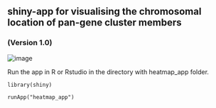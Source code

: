 ## shiny-app for visualising the chromosomal location of pan-gene cluster members 
### (Version 1.0)

![image](https://github.com/user-attachments/assets/1c411a20-4462-4763-932b-6e6528db4cbd)

Run the app in R or Rstudio in the directory with heatmap_app folder.

```         
library(shiny)

runApp("heatmap_app")
```
